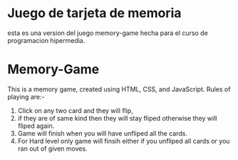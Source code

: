 # Juego de tarjeta de memoria
esta es una version del juego memory-game hecha para el curso de programacion
 hipermedia.



# Memory-Game
This is a memory game, created using HTML, CSS, and JavaScript.
Rules of playing are:- 
 1. Click on any two card and they will flip,
 2. if they are of same kind then they will stay fliped otherwise they will fliped again.
 3. Game will finish when you will have unfliped all the cards.
 4. For Hard level only game will finsih either if you unfliped all cards or you ran out of given moves.
